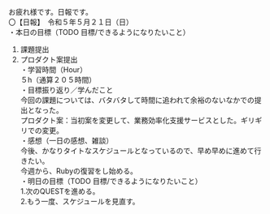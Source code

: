 お疲れ様です。日報です。  
〇【日報】　令和５年５月２１日（日）  
・本日の目標（TODO 目標/できるようになりたいこと）  
1. 課題提出  
2. プロダクト案提出  
・学習時間（Hour）  
５h（通算２０５時間）  
・目標振り返り／学んだこと  
今回の課題については、バタバタして時間に追われて余裕のないなかでの提出となった。  
プロダクト案：当初案を変更して、業務効率化支援サービスとした。ギリギリでの変更。  
・感想（一日の感想、雑談）  
今後、かなりタイトなスケジュールとなっているので、早め早めに進めて行きたい。  
今週から、Rubyの復習をし始める。  
・明日の目標（TODO 目標/できるようになりたいこと）  
1.次のQUESTを進める。  
2.もう一度、スケジュールを見直す。  
